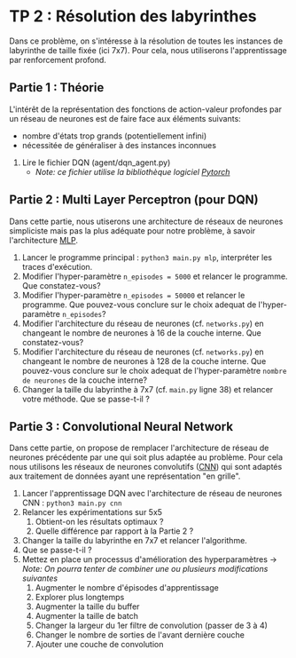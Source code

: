 # TP 2 : Résolution des labyrinthes

Dans ce problème, on s'intéresse à la résolution de toutes les instances de labyrinthe de taille fixée (ici 7x7).
Pour cela, nous utiliserons l'apprentissage par renforcement profond. 

## Partie 1 : Théorie

L'intérêt de la représentation des fonctions de action-valeur profondes par un réseau de neurones est de faire face aux éléments suivants:
- nombre d'états trop grands (potentiellement infini) 
- nécessitée de généraliser à des instances inconnues

1. Lire le fichier DQN (agent/dqn_agent.py)
   - *Note: ce fichier utilise la bibliothèque logiciel [Pytorch](https://pytorch.org)*

## Partie 2 : Multi Layer Perceptron (pour DQN)

Dans cette partie, nous utiserons une architecture de réseaux de neurones simpliciste mais pas la plus adéquate pour notre problème, à savoir l'architecture [MLP](https://en.wikipedia.org/wiki/Multilayer_perceptron). 

1. Lancer le programme principal : `python3 main.py mlp`, interpréter les traces d'exécution. 
2. Modifier l'hyper-paramètre `n_episodes = 5000` et relancer le programme. Que constatez-vous? 
3. Modifier l'hyper-paramètre `n_episodes = 50000` et relancer le programme. Que pouvez-vous conclure sur le choix adequat de l'hyper-paramètre `n_episodes`?
4. Modifier l'architecture du réseau de neurones (cf. `networks.py`) en changeant le nombre de neurones à 16 de la couche interne. Que constatez-vous?
5. Modifier l'architecture du réseau de neurones (cf. `networks.py`) en changeant le nombre de neurones à 128 de la couche interne. Que pouvez-vous conclure sur le choix adequat de l'hyper-paramètre `nombre de neurones` de la couche interne? 
6. Changer la taille du labyrinthe à 7x7 (cf.  `main.py` ligne 38) et relancer votre méthode. Que se passe-t-il ? 

## Partie 3 : Convolutional Neural Network

Dans cette partie, on propose de remplacer l'architecture de réseau de neurones précédente par une qui soit plus adaptée au problème.
Pour cela nous utilisons les réseaux de neurones convolutifs ([CNN](https://fr.wikipedia.org/wiki/Réseau_neuronal_convolutif)) qui sont adaptés aux traitement de données ayant une représentation "en grille". 

1. Lancer l'apprentissage DQN avec l'architecture de réseau de neurones CNN : `python3 main.py cnn`
2. Relancer les expérimentations sur 5x5
   1. Obtient-on les résultats optimaux ?
   2. Quelle différence par rapport à la Partie 2 ?
3. Changer la taille du labyrinthe en 7x7 et relancer l'algorithme.
4. Que se passe-t-il ?
5. Mettez en place un processus d'amélioration des hyperparamètres
-> *Note: On pourra tenter de combiner une ou plusieurs modifications suivantes*
   1. Augmenter le nombre d'épisodes d'apprentissage
   2. Explorer plus longtemps
   3. Augmenter la taille du buffer
   4. Augmenter la taille de batch
   5. Changer la largeur du 1er filtre de convolution (passer de 3 à 4)
   6. Changer le nombre de sorties de l'avant dernière couche
   7. Ajouter une couche de convolution 
